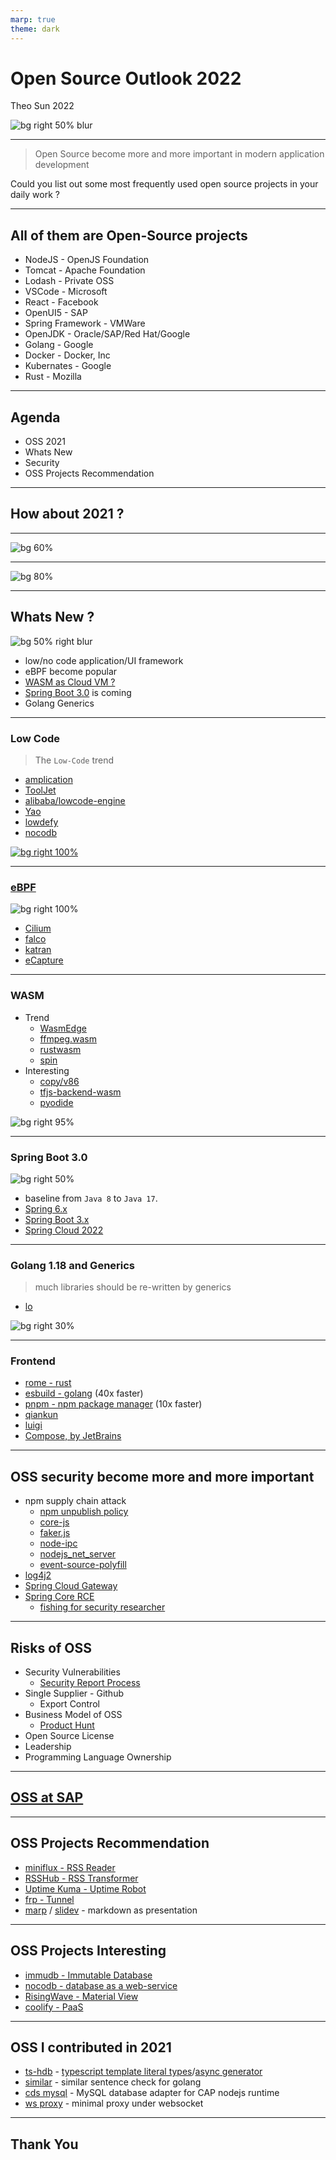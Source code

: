 ```yaml
---
marp: true
theme: dark
---
```


# Open Source Outlook 2022

Theo Sun
2022

![bg right 50% blur](https://res.cloudinary.com/digf90pwi/image/upload/v1646725446/osi_keyhole_300X300_90ppi_0_sdzuf9.png)

---

> Open Source become more and more important in modern application development

Could you list out some most frequently used open source projects in your daily work ?

---

## All of them are Open-Source projects

- NodeJS - OpenJS Foundation
- Tomcat - Apache Foundation
- Lodash - Private OSS
- VSCode - Microsoft
- React - Facebook
- OpenUI5 - SAP
- Spring Framework - VMWare
- OpenJDK - Oracle/SAP/Red Hat/Google
- Golang - Google
- Docker - Docker, Inc
- Kubernates - Google
- Rust - Mozilla

--- 

## Agenda

- OSS 2021
- Whats New
- Security
- OSS Projects Recommendation

---

## How about 2021 ?

---

![bg 60%](https://res.cloudinary.com/digf90pwi/image/upload/c_scale,h_958/v1649901622/Screen_Shot_2022-04-14_at_10.00.15_jcmisi.png)

---

![bg 80%](https://res.cloudinary.com/digf90pwi/image/upload/v1649902137/Screen_Shot_2022-04-14_at_10.08.50_t1j6us.png)

---

## Whats New ?


![bg 50% right blur](https://res.cloudinary.com/drxgh9gqs/image/upload/c_scale,h_600/v1649645795/1200px-WebAssembly_Logo.svg_s4nprs.png)


- low/no code application/UI framework
- eBPF become popular
- [WASM as Cloud VM ?](https://www.youtube.com/watch?v=YnQeoGrkJKM)
- [Spring Boot 3.0](https://spring.io/blog/2022/01/20/spring-boot-3-0-0-m1-is-now-available) is coming
- Golang Generics

---

### Low Code

> The `Low-Code` trend

- [amplication](https://github.com/amplication/amplication)
- [ToolJet](https://github.com/ToolJet/ToolJet)
- [alibaba/lowcode-engine](https://github.com/alibaba/lowcode-engine)
- [Yao](https://github.com/YaoApp/yao)
- [lowdefy](https://github.com/lowdefy/lowdefy)
- [nocodb](https://github.com/nocodb/nocodb)


[![bg right 100%](https://user-images.githubusercontent.com/5435402/133762127-e94da292-a1c3-4458-b09a-02cd5b57be53.png)](https://github.com/nocodb/nocodb)

--- 

### [eBPF](https://ebpf.io/)

![bg right 100%](https://camo.githubusercontent.com/714c5d777b0025dda66b46f14e28badc01e3e3360ef264be204f54846a7c9573/68747470733a2f2f63646e2e6a7364656c6976722e6e65742f67682f63696c69756d2f63696c69756d406d61737465722f446f63756d656e746174696f6e2f696d616765732f63696c69756d5f6f766572766965772e706e67)

- [Cilium](https://github.com/cilium/cilium)
- [falco](https://github.com/falcosecurity/falco)
- [katran](https://github.com/facebookincubator/katran)
- [eCapture](https://github.com/ehids/ecapture)

---

### WASM

- Trend
  - [WasmEdge](https://github.com/WasmEdge/WasmEdge)
  - [ffmpeg.wasm](https://github.com/ffmpegwasm/ffmpeg.wasm)
  - [rustwasm](https://rustwasm.github.io/wasm-bindgen/examples/dom.html)
  - [spin](https://spin.fermyon.dev/go-components/)
- Interesting
  - [copy/v86](https://copy.sh/v86/)
  - [tfjs-backend-wasm](https://www.npmjs.com/package/@tensorflow/tfjs-backend-wasm)
  - [pyodide](https://pyodide.org/en/stable/console.html)

![bg right 95%](https://camo.githubusercontent.com/1d24e64022fd725f1896890b3ce14c560f075dc1f80f0b0baae3ece8981c882a/68747470733a2f2f70617065722d6174746163686d656e74732e64726f70626f782e636f6d2f735f353445314239364546464546443239343536323930324443354239393731443335434436423635304243383744313230303341333041343635313737363230315f313538363531343237353631385f696d6167652e706e67)
 

---

### Spring Boot 3.0

![bg right 50%](https://spring.io/images/spring-logo-9146a4d3298760c2e7e49595184e1975.svg)

- baseline from `Java 8` to `Java 17`.
- [Spring 6.x](https://spring.io/blog/2021/09/02/a-java-17-and-jakarta-ee-9-baseline-for-spring-framework-6)
- [Spring Boot 3.x](https://spring.io/blog/2022/04/05/spring-cloud-2022-0-0-m2-codename-kilburn-has-been-released)
- [Spring Cloud 2022](https://spring.io/blog/2022/04/05/spring-cloud-2022-0-0-m2-codename-kilburn-has-been-released)

---

### Golang 1.18 and Generics

> much libraries should be re-written by generics

- [lo](https://github.com/samber/lo)

![bg right 30%](https://res.cloudinary.com/digf90pwi/image/upload/v1649905346/ladder_gfavsz.svg)

--- 

### Frontend

- [rome - rust](https://rome.tools/)
- [esbuild - golang](https://esbuild.github.io/) (40x faster)
- [pnpm - npm package manager](https://pnpm.io/zh/) (10x faster)
- [qiankun](https://github.com/umijs/qiankun)
- [luigi](https://github.com/SAP/luigi)
- [Compose, by JetBrains](https://github.com/JetBrains/compose-jb)

---

## OSS security become more and more important

- npm supply chain attack
  - [npm unpublish policy](https://blog.npmjs.org/post/141905368000/changes-to-npms-unpublish-policy.html)
  - [core-js](https://stackoverflow.com/questions/60722968/how-do-i-block-advertising-in-npm)
  - [faker.js](https://web.archive.org/web/20210704022108/https://github.com/Marak/faker.js/issues/1046)
  - [node-ipc](https://snyk.io/blog/peacenotwar-malicious-npm-node-ipc-package-vulnerability/)
  - [nodejs_net_server](https://thehackernews.com/2021/07/malicious-npm-package-caught-stealing.html)
  - [event-source-polyfill](https://github.com/Yaffle/EventSource/commit/de137927e13d8afac153d2485152ccec48948a7a)
- [log4j2](https://nvd.nist.gov/vuln/detail/CVE-2021-44832)
- [Spring Cloud Gateway](https://tanzu.vmware.com/security/cve-2022-22947)
- [Spring Core RCE](https://spring.io/blog/2022/03/31/spring-framework-rce-early-announcement) 
  - [fishing for security researcher](https://cn-sec.com/archives/853514.html)

--- 

## Risks of OSS

- Security Vulnerabilities
  - [Security Report Process](https://nvd.nist.gov/vuln/detail/CVE-2021-41862#VulnChangeHistorySection)
- Single Supplier - Github
  - Export Control
- Business Model of OSS
  - [Product Hunt](https://www.producthunt.com/)
- Open Source License
- Leadership
- Programming Language Ownership


---


## [OSS at SAP](https://gist.github.tools.sap/I337313/762aeb10c33d959ef9cb7ffbbd9dad01)

--- 

## OSS Projects Recommendation

- [miniflux - RSS Reader](https://github.com/miniflux/v2)
- [RSSHub - RSS Transformer](https://github.com/DIYgod/RSSHub)
- [Uptime Kuma - Uptime Robot](https://github.com/louislam/uptime-kuma)
- [frp - Tunnel](https://github.com/fatedier/frp)
- [marp](https://marp.app/#get-started) / [slidev](https://cn.sli.dev/guide/why.html) - markdown as presentation

---

## OSS Projects Interesting

- [immudb - Immutable Database](https://github.com/codenotary/immudb)
- [nocodb - database as a web-service](https://github.com/nocodb/nocodb)
- [RisingWave - Material View](https://github.com/singularity-data/risingwave)
- [coolify - PaaS](https://github.com/coollabsio/coolify)


---

## OSS I contributed in 2021

- [ts-hdb](https://github.com/Soontao/ts-hdb) - [typescript template literal types](https://www.typescriptlang.org/docs/handbook/2/template-literal-types.html)/[async generator](https://developer.mozilla.org/en-US/docs/Web/JavaScript/Reference/Statements/for-await...of)
- [similar](https://github.com/Soontao/similar) - similar sentence check for golang
- [cds mysql](https://github.com/Soontao/cds-mysql) - MySQL database adapter for CAP nodejs runtime
- [ws proxy](https://github.com/Soontao/ws-proxy) - minimal proxy under websocket

---

## Thank You